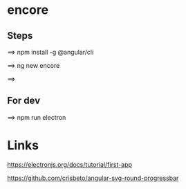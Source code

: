 # encore

## Steps
==> npm install -g @angular/cli

==> ng new encore

==> 

## For dev
==> npm run electron

# Links

https://electronjs.org/docs/tutorial/first-app

https://github.com/crisbeto/angular-svg-round-progressbar